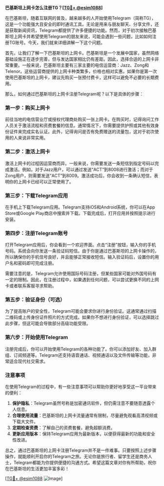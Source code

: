 **巴基斯坦上网卡怎么注册TG？[[TG💪+ @esim1088](https://t.me/s/esim1088)]**

在巴基斯坦，随着互联网的普及，越来越多的人开始使用Telegram（简称TG），这是一个功能强大且安全的即时通讯工具。无论是用来与朋友聊天、分享文件，还是获取新闻资讯，Telegram都提供了许多便捷的功能。然而，对于初次接触巴基斯坦上网卡并希望使用Telegram的朋友来说，可能会遇到一些问题，比如如何注册TG账号。今天，我们就来详细讲解一下这个问题。

首先，让我们了解一下巴基斯坦的上网卡。巴基斯坦是一个发展中国家，虽然网络基础设施正在逐步完善，但与发达国家相比仍有差距。因此，选择合适的上网卡非常重要。一般来说，巴基斯坦主要有三家主要的电信运营商：Jazz、Zong和Telenor。这些运营商提供的上网卡种类繁多，价格也相对实惠。如果你是第一次使用巴基斯坦的上网卡，建议先购买一张预付费卡，这样可以避免不必要的长期费用。

那么，如何通过巴基斯坦的上网卡注册Telegram呢？以下是具体的步骤：

### 第一步：购买上网卡

前往当地的电信营业厅或授权代理商处购买一张上网卡。在购买时，记得询问工作人员关于激活流程和资费套餐的信息。通常情况下，你需要提供护照或其他有效身份证件来完成实名认证。此外，记得询问是否有免费赠送的流量包，这对于初次使用的人来说非常实用。

### 第二步：激活上网卡

激活上网卡的过程因运营商而异。一般来说，你需要发送一条短信到指定号码以完成激活。例如，对于Jazz用户，可以通过发送“ACT”到8008进行激活；而对于Zong用户，则需要发送“ACT”到8009。激活成功后，你会收到一条确认短信，表明你的上网卡已经可以正常使用了。

### 第三步：下载Telegram应用

在手机上下载Telegram应用。Telegram支持iOS和Android系统，你可以在App Store或Google Play商店中搜索并下载。下载完成后，打开应用并按照提示进行安装。

### 第四步：注册Telegram账号

打开Telegram应用后，你会看到一个欢迎界面。点击“注册”按钮，输入你的手机号码。系统会向你发送一条验证码短信。由于你是通过巴基斯坦的上网卡操作的，所以确保你的手机信号良好，并且能够正常接收短信。输入验证码后，设置你的用户名和密码即可完成注册。

需要注意的是，Telegram允许使用国际号码注册，但某些国家可能对外国号码有一定的限制。因此，在注册过程中，如果遇到任何问题，可以尝试更换不同的上网卡或者联系客服寻求帮助。

### 第五步：验证身份（可选）

为了提高账户的安全性，Telegram可能会要求你进行身份验证。这通常通过扫描二维码或上传身份证件照片的方式完成。如果你不想进行身份验证，可以选择跳过此步骤，但这可能会导致部分高级功能受限。

### 第六步：开始使用Telegram

注册完成后，你可以开始使用Telegram的各种功能了。你可以添加好友、加入群组、订阅频道等。Telegram还支持语音通话、视频通话以及文件传输等功能，非常适合现代社交需求。

### 注意事项

在使用Telegram的过程中，有一些注意事项可以帮助你更好地享受这一平台带来的便利：

1. **保护隐私**：Telegram虽然号称是加密通讯软件，但仍需注意不要随意透露个人信息。
2. **合理使用流量**：巴基斯坦的上网卡流量通常有限制，尽量避免观看高清视频或下载大文件。
3. **定期检查资费**：了解自己的资费套餐，避免超额消费。
4. **更新应用版本**：保持Telegram应用为最新版本，以便获得最新的功能和安全性改进。

总之，通过巴基斯坦的上网卡注册Telegram并不是一件难事。只要按照上述步骤操作，就能顺利开启你的Telegram之旅。无论你是旅行者、留学生还是商务人士，Telegram都能为你提供便捷的沟通方式。希望这篇文章对你有所帮助，祝你在巴基斯坦的生活更加丰富多彩！

[[TG💪+ @esim1088](https://t.me/s/esim1088) ![Image](https://i.postimg.cc/4NQfJmqS/Snipaste-2025-05-13-00-14-12.png)]